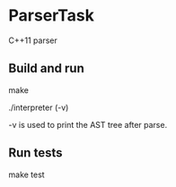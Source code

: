 # ParserTask
C++11 parser

## Build and run
make

./interpreter (-v)

-v is used to print the AST tree after parse.
## Run tests

make test
